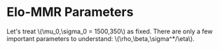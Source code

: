 # Elo-MMR Parameters

Let's treat \\(\mu_0,\sigma_0 = 1500,350\\) as fixed. There are only a few important parameters to understand: \\(\rho,\beta,\sigma^*/\eta\\).